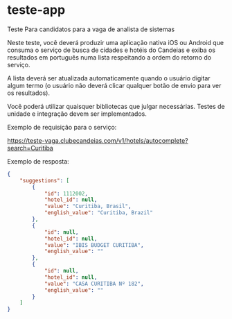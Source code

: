 # teste-app
Teste Para candidatos para a vaga de analista de sistemas

Neste teste, você deverá produzir uma aplicação nativa iOS ou Android que consuma o serviço de busca de cidades e hotéis do Candeias e exiba os resultados em português numa lista respeitando a ordem do retorno do serviço.

A lista deverá ser atualizada automaticamente quando o usuário digitar algum termo (o usuário não deverá clicar qualquer botão de envio para ver os resultados).

Você poderá utilizar quaisquer bibliotecas que julgar necessárias. Testes de unidade e integração devem ser implementados.

Exemplo de requisição para o serviço:

https://teste-vaga.clubecandeias.com/v1/hotels/autocomplete?search=Curitiba

Exemplo de resposta:


```json
{
    "suggestions": [
        {
            "id": 1112002,
            "hotel_id": null,
            "value": "Curitiba, Brasil",
            "english_value": "Curitiba, Brazil"
        },
        {
            "id": null,
            "hotel_id": null,
            "value": "IBIS BUDGET CURITIBA",
            "english_value": ""
        },
        {
            "id": null,
            "hotel_id": null,
            "value": "CASA CURITIBA Nº 182",
            "english_value": ""
        }
    ]
}
```
